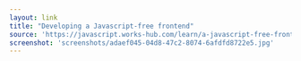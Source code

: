 ```yaml
---
layout: link
title: "Developing a Javascript-free frontend"
source: 'https://javascript.works-hub.com/learn/a-javascript-free-frontend-61275'
screenshot: 'screenshots/adaef045-04d8-47c2-8074-6afdfd8722e5.jpg'
---
```


